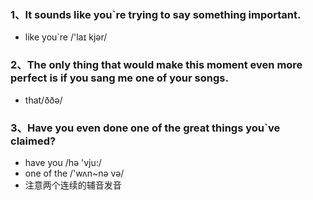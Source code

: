 ### 1、It sounds like you\`re trying to say something important.
 - like you\`re /'laɪ kjər/

### 2、The only thing that would make this moment even more perfect is if you sang me one of your songs.
 - that/ððə/

### 3、Have you even done one of the great things you\`ve claimed?
 - have you /hə 'vju:/
 - one of the /'wʌn~nə və/
 - 注意两个连续的辅音发音
